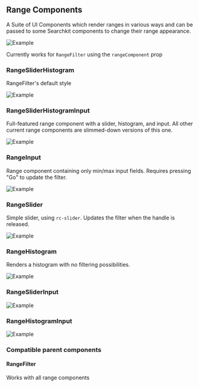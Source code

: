 ## Range Components
A Suite of UI Components which render ranges in various ways and can be passed to some Searchkit components to change their range appearance.

![Example](ui/range-components.png)

Currently works for `RangeFilter` using the `rangeComponent` prop

### RangeSliderHistogram

RangeFilter's default style

![Example](ui/range-slider-histogram.png)

### RangeSliderHistogramInput

Full-featured range component with a slider, histogram, and input. All other current range components are slimmed-down versions of this one.

![Example](ui/range-slider-histogram-input.png)

### RangeInput

Range component containing only min/max input fields. Requires pressing "Go" to update the filter.

![Example](ui/range-input.png)

### RangeSlider

Simple slider, using `rc-slider`. Updates the filter when the handle is released.

![Example](ui/range-slider.png)

### RangeHistogram

Renders a histogram with no filtering possibilities.

![Example](ui/range-histogram.png)

### RangeSliderInput

![Example](ui/range-slider-input.png)

### RangeHistogramInput

![Example](ui/range-histogram-input.png)

### Compatible parent components

#### RangeFilter

Works with all range components
